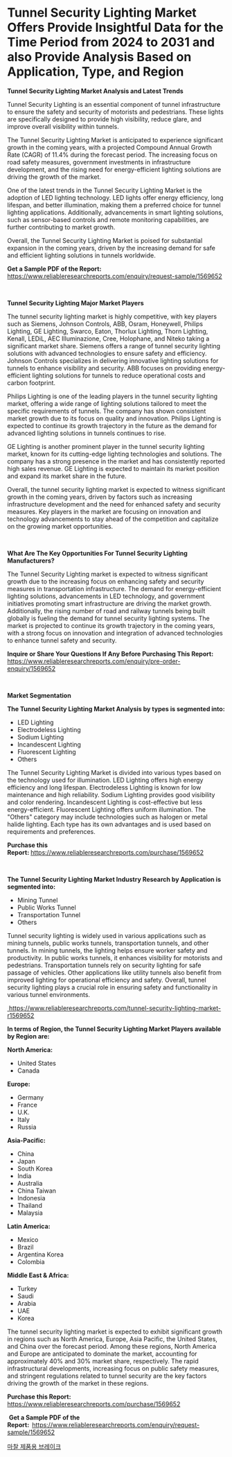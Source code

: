 <p><h1>Tunnel Security Lighting Market Offers Provide Insightful Data for the Time Period from 2024 to 2031 and also Provide Analysis Based on Application, Type, and Region</h1></p><p><strong>Tunnel Security Lighting Market Analysis and Latest Trends</strong></p>
<p><p>Tunnel Security Lighting is an essential component of tunnel infrastructure to ensure the safety and security of motorists and pedestrians. These lights are specifically designed to provide high visibility, reduce glare, and improve overall visibility within tunnels.</p><p>The Tunnel Security Lighting Market is anticipated to experience significant growth in the coming years, with a projected Compound Annual Growth Rate (CAGR) of 11.4% during the forecast period. The increasing focus on road safety measures, government investments in infrastructure development, and the rising need for energy-efficient lighting solutions are driving the growth of the market.</p><p>One of the latest trends in the Tunnel Security Lighting Market is the adoption of LED lighting technology. LED lights offer energy efficiency, long lifespan, and better illumination, making them a preferred choice for tunnel lighting applications. Additionally, advancements in smart lighting solutions, such as sensor-based controls and remote monitoring capabilities, are further contributing to market growth.</p><p>Overall, the Tunnel Security Lighting Market is poised for substantial expansion in the coming years, driven by the increasing demand for safe and efficient lighting solutions in tunnels worldwide.</p></p>
<p><strong>Get a Sample PDF of the Report:&nbsp;</strong> <a href="https://www.reliableresearchreports.com/enquiry/request-sample/1569652">https://www.reliableresearchreports.com/enquiry/request-sample/1569652</a></p>
<p>&nbsp;</p>
<p><strong>Tunnel Security Lighting Major Market Players</strong></p>
<p><p>The tunnel security lighting market is highly competitive, with key players such as Siemens, Johnson Controls, ABB, Osram, Honeywell, Philips Lighting, GE Lighting, Swarco, Eaton, Thorlux Lighting, Thorn Lighting, Kenall, LEDiL, AEC Illuminazione, Cree, Holophane, and Niteko taking a significant market share. Siemens offers a range of tunnel security lighting solutions with advanced technologies to ensure safety and efficiency. Johnson Controls specializes in delivering innovative lighting solutions for tunnels to enhance visibility and security. ABB focuses on providing energy-efficient lighting solutions for tunnels to reduce operational costs and carbon footprint.</p><p>Philips Lighting is one of the leading players in the tunnel security lighting market, offering a wide range of lighting solutions tailored to meet the specific requirements of tunnels. The company has shown consistent market growth due to its focus on quality and innovation. Philips Lighting is expected to continue its growth trajectory in the future as the demand for advanced lighting solutions in tunnels continues to rise.</p><p>GE Lighting is another prominent player in the tunnel security lighting market, known for its cutting-edge lighting technologies and solutions. The company has a strong presence in the market and has consistently reported high sales revenue. GE Lighting is expected to maintain its market position and expand its market share in the future.</p><p>Overall, the tunnel security lighting market is expected to witness significant growth in the coming years, driven by factors such as increasing infrastructure development and the need for enhanced safety and security measures. Key players in the market are focusing on innovation and technology advancements to stay ahead of the competition and capitalize on the growing market opportunities.</p></p>
<p>&nbsp;</p>
<p><strong>What Are The Key Opportunities For Tunnel Security Lighting Manufacturers?</strong></p>
<p><p>The Tunnel Security Lighting market is expected to witness significant growth due to the increasing focus on enhancing safety and security measures in transportation infrastructure. The demand for energy-efficient lighting solutions, advancements in LED technology, and government initiatives promoting smart infrastructure are driving the market growth. Additionally, the rising number of road and railway tunnels being built globally is fueling the demand for tunnel security lighting systems. The market is projected to continue its growth trajectory in the coming years, with a strong focus on innovation and integration of advanced technologies to enhance tunnel safety and security.</p></p>
<p><strong>Inquire or Share Your Questions If Any Before Purchasing This Report:</strong> <a href="https://www.reliableresearchreports.com/enquiry/pre-order-enquiry/1569652">https://www.reliableresearchreports.com/enquiry/pre-order-enquiry/1569652</a></p>
<p>&nbsp;</p>
<p><strong>Market Segmentation</strong></p>
<p><strong>The Tunnel Security Lighting Market Analysis by types is segmented into:</strong></p>
<p><ul><li>LED Lighting</li><li>Electrodeless Lighting</li><li>Sodium Lighting</li><li>Incandescent Lighting</li><li>Fluorescent Lighting</li><li>Others</li></ul></p>
<p><p>The Tunnel Security Lighting Market is divided into various types based on the technology used for illumination. LED Lighting offers high energy efficiency and long lifespan. Electrodeless Lighting is known for low maintenance and high reliability. Sodium Lighting provides good visibility and color rendering. Incandescent Lighting is cost-effective but less energy-efficient. Fluorescent Lighting offers uniform illumination. The "Others" category may include technologies such as halogen or metal halide lighting. Each type has its own advantages and is used based on requirements and preferences.</p></p>
<p><strong>Purchase this Report:&nbsp;</strong><a href="https://www.reliableresearchreports.com/purchase/1569652">https://www.reliableresearchreports.com/purchase/1569652</a></p>
<p>&nbsp;</p>
<p><strong>The Tunnel Security Lighting Market Industry Research by Application is segmented into:</strong></p>
<p><ul><li>Mining Tunnel</li><li>Public Works Tunnel</li><li>Transportation Tunnel</li><li>Others</li></ul></p>
<p><p>Tunnel security lighting is widely used in various applications such as mining tunnels, public works tunnels, transportation tunnels, and other tunnels. In mining tunnels, the lighting helps ensure worker safety and productivity. In public works tunnels, it enhances visibility for motorists and pedestrians. Transportation tunnels rely on security lighting for safe passage of vehicles. Other applications like utility tunnels also benefit from improved lighting for operational efficiency and safety. Overall, tunnel security lighting plays a crucial role in ensuring safety and functionality in various tunnel environments.</p></p>
<p><a href="https://www.reliableresearchreports.com/tunnel-security-lighting-market-r1569652">&nbsp;https://www.reliableresearchreports.com/tunnel-security-lighting-market-r1569652</a></p>
<p><strong>In terms of Region, the Tunnel Security Lighting Market Players available by Region are:</strong></p>
<p>
    <p> <strong> North America: </strong>
        <ul>
            <li>United States</li>
            <li>Canada</li>
        </ul>
        </p> 
    <p> <strong> Europe: </strong>
        <ul>
            <li>Germany</li>
            <li>France</li>
            <li>U.K.</li>
            <li>Italy</li>
            <li>Russia</li>
        </ul>
        </p> 
    <p> <strong> Asia-Pacific: </strong>
        <ul>
            <li>China</li>
            <li>Japan</li>
            <li>South Korea</li>
            <li>India</li>
            <li>Australia</li>
            <li>China Taiwan</li>
            <li>Indonesia</li>
            <li>Thailand</li>
            <li>Malaysia</li>
        </ul>
        </p> 
    <p> <strong> Latin America: </strong>
        <ul>
            <li>Mexico</li>
            <li>Brazil</li>
            <li>Argentina Korea</li>
            <li>Colombia</li>
        </ul>
        </p> 
    <p> <strong> Middle East & Africa: </strong>
        <ul>
            <li>Turkey</li>
            <li>Saudi</li>
            <li>Arabia</li>
            <li>UAE</li>
            <li>Korea</li>
        </ul>
    </p>
    </p>
<p><p>The tunnel security lighting market is expected to exhibit significant growth in regions such as North America, Europe, Asia Pacific, the United States, and China over the forecast period. Among these regions, North America and Europe are anticipated to dominate the market, accounting for approximately 40% and 30% market share, respectively. The rapid infrastructural developments, increasing focus on public safety measures, and stringent regulations related to tunnel security are the key factors driving the growth of the market in these regions.</p></p>
<p><strong>Purchase this Report: </strong><a href="https://www.reliableresearchreports.com/purchase/1569652">https://www.reliableresearchreports.com/purchase/1569652</a></p>
<p>&nbsp;<strong>Get a Sample PDF of the Report:&nbsp;&nbsp;</strong><a href="https://www.reliableresearchreports.com/enquiry/request-sample/1569652">https://www.reliableresearchreports.com/enquiry/request-sample/1569652</a></p>
<p><strong></strong></p>
<p><p><a href="https://github.com/khytkeqagplkzqvh/Market-Research-Report-List-2/blob/main/3339975103300.md">마찰 제품용 브레이크</a></p></p>